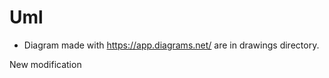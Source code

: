 # Uml

* Diagram made with https://app.diagrams.net/ are in drawings directory.

<to be completed>
<maybe>
New modification

